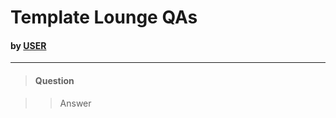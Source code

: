# Template Lounge QAs
#### by [USER](https://twitter.com/USERNAME_HERE)
---

> #### Question

>> Answer
